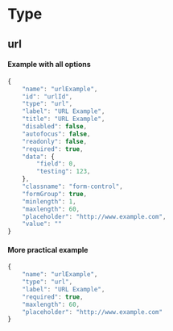 # Type #
## url ##

#### Example with all options ####
```javascript
{
    "name": "urlExample",
    "id": "urlId",
    "type": "url",
    "label": "URL Example",
    "title": "URL Example",
    "disabled": false,
    "autofocus": false,
    "readonly": false,
    "required": true,
    "data": {
        "field": 0,
        "testing": 123,
    },
    "classname": "form-control",
    "formGroup": true,
    "minlength": 1,
    "maxlength": 60,
    "placeholder": "http://www.example.com",
    "value": ""
}
```

#### More practical example ####
```javascript
{
    "name": "urlExample",
    "type": "url",
    "label": "URL Example",
    "required": true,
    "maxlength": 60,
    "placeholder": "http://www.example.com"
}
```
